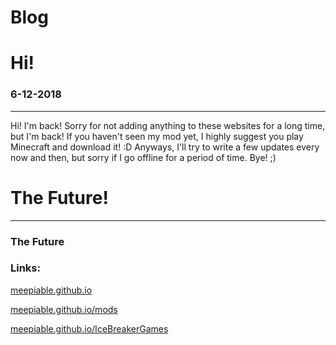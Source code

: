 # Blog
<html>
  <h1>Hi!</h1> <h3>6-12-2018</h3> <p></p>
  <hr/>
  <p>Hi! I'm back! Sorry for not adding anything to these websites for a long time, but I'm back! If you haven't seen my mod yet, I highly suggest you play Minecraft and download it! :D Anyways, I'll try to write a few updates every now and then, but sorry if I go offline for a period of time. Bye! ;)</p>
  <h1>The Future!</h1> <p></p>
  <hr/>
  <h3>The Future</h3> <p></p>

  <p></p>
  <p></p>
  <p></p>
  <p></p>
  <h3>Links:</h3>
  <a href="https://meepiable.github.io">meepiable.github.io</a> <p></p>
  <a href="https://meepiable.github.io/mods">meepiable.github.io/mods</a> <p></p>
  <a href="https://meepiable.github.io/IceBreakerGames">meepiable.github.io/IceBreakerGames</a>

</html>

